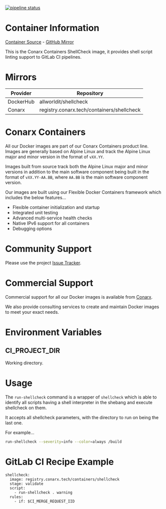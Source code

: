 [![pipeline status](https://gitlab.conarx.tech/containers/shellcheck/badges/main/pipeline.svg)](https://gitlab.conarx.tech/containers/shellcheck/-/commits/main)

# Container Information

[Container Source](https://gitlab.conarx.tech/containers/shellcheck) - [GitHub Mirror](https://github.com/AllWorldIT/containers-shellcheck)

This is the Conarx Containers ShellCheck image, it provides shell script linting support to GitLab CI pipelines.



# Mirrors

|  Provider  |  Repository                                |
|------------|--------------------------------------------|
| DockerHub  | allworldit/shellcheck                      |
| Conarx     | registry.conarx.tech/containers/shellcheck |



# Conarx Containers

All our Docker images are part of our Conarx Containers product line. Images are generally based on Alpine Linux and track the
Alpine Linux major and minor version in the format of `vXX.YY`.

Images built from source track both the Alpine Linux major and minor versions in addition to the main software component being
built in the format of `vXX.YY-AA.BB`, where `AA.BB` is the main software component version.

Our images are built using our Flexible Docker Containers framework which includes the below features...

- Flexible container initialization and startup
- Integrated unit testing
- Advanced multi-service health checks
- Native IPv6 support for all containers
- Debugging options



# Community Support

Please use the project [Issue Tracker](https://gitlab.conarx.tech/containers/shellcheck/-/issues).



# Commercial Support

Commercial support for all our Docker images is available from [Conarx](https://conarx.tech).

We also provide consulting services to create and maintain Docker images to meet your exact needs.



# Environment Variables


## CI_PROJECT_DIR

Working directory.



# Usage

The `run-shellcheck` command is a wrapper of `shellcheck` which is able to identify all scripts having a shell interpreter in
the shebang and execute shellcheck on them.

It accepts all shellcheck parameters, with the directory to run on being the last one.

For example...
```bash
run-shellcheck --severity=info --color=always /build
```



# GitLab CI Recipe Example

```
shellcheck:
  image: registry.conarx.tech/containers/shellcheck
  stage: validate
  script:
    - run-shellcheck . warning
  rules:
    - if: $CI_MERGE_REQUEST_IID
```
